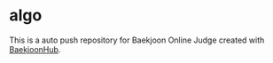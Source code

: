 # algo
This is a auto push repository for Baekjoon Online Judge created with [BaekjoonHub](https://github.com/BaekjoonHub/BaekjoonHub).

